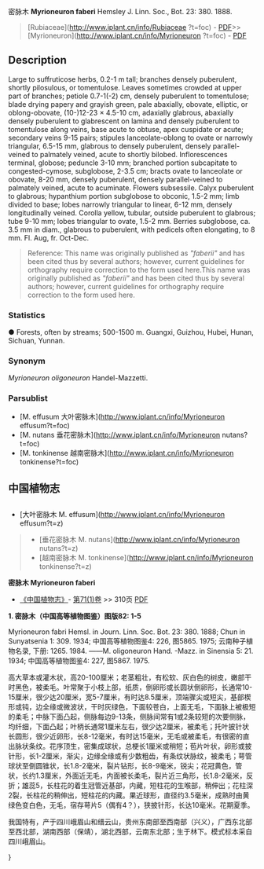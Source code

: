 密脉木 **Myrioneuron faberi** Hemsley J. Linn. Soc., Bot. 23: 380. 1888.

> [Rubiaceae](http://www.iplant.cn/info/Rubiaceae ?t=foc) - [PDF](http://iplant.cn/foc/pdf/Rubiaceae.pdf)>>[Myrioneuron](http://www.iplant.cn/info/Myrioneuron ?t=foc) - [PDF](http://www.iplant.cn/foc/pdf/Myrioneuron.pdf)

## Description

Large to suffruticose herbs, 0.2-1 m tall; branches densely puberulent, shortly pilosulous, or tomentulose. Leaves sometimes crowded at upper part of branches; petiole 0.7-1(-2) cm, densely puberulent to tomentulose; blade drying papery and grayish green, pale abaxially, obovate, elliptic, or oblong-obovate, (10-)12-23 × 4.5-10 cm, adaxially glabrous, abaxially densely puberulent to glabrescent on lamina and densely puberulent to tomentulose along veins, base acute to obtuse, apex cuspidate or acute; secondary veins 9-15 pairs; stipules lanceolate-oblong to ovate or narrowly triangular, 6.5-15 mm, glabrous to densely puberulent, densely parallel-veined to palmately veined, acute to shortly bilobed. Inflorescences terminal, globose; peduncle 3-10 mm; branched portion subcapitate to congested-cymose, subglobose, 2-3.5 cm; bracts ovate to lanceolate or obovate, 8-20 mm, densely puberulent, densely parallel-veined to palmately veined, acute to acuminate. Flowers subsessile. Calyx puberulent to glabrous; hypanthium portion subglobose to obconic, 1.5-2 mm; limb divided to base; lobes narrowly triangular to linear, 6-12 mm, densely longitudinally veined. Corolla yellow, tubular, outside puberulent to glabrous; tube 9-10 mm; lobes triangular to ovate, 1.5-2 mm. Berries subglobose, ca. 3.5 mm in diam., glabrous to puberulent, with pedicels often elongating, to 8 mm. Fl. Aug, fr. Oct-Dec.

> Reference: 
> This name was originally published as *\"faberii\"* and has been cited thus by several authors; however, current guidelines for orthography require correction to the form used here.This name was originally published as *\"faberii\"* and has been cited thus by several authors; however, current guidelines for orthography require correction to the form used here.

### Statistics
● Forests, often by streams; 500-1500 m. Guangxi, Guizhou, Hubei, Hunan, Sichuan, Yunnan.

### Synonym
*Myrioneuron oligoneuron* Handel-Mazzetti.

### Parsublist

* [M.  effusum  大叶密脉木](http://www.iplant.cn/info/Myrioneuron effusum?t=foc)
* [M.  nutans  垂花密脉木](http://www.iplant.cn/info/Myrioneuron nutans?t=foc)
* [M.  tonkinense  越南密脉木](http://www.iplant.cn/info/Myrioneuron tonkinense?t=foc)

## 中国植物志

## 
* [大叶密脉木  M.  effusum](http://www.iplant.cn/info/Myrioneuron effusum?t=z)
> * [垂花密脉木  M.  nutans](http://www.iplant.cn/info/Myrioneuron nutans?t=z)
> * [越南密脉木  M.  tonkinense](http://www.iplant.cn/info/Myrioneuron tonkinense?t=z)

**密脉木 Myrioneuron faberi**

* [《中国植物志》](http://www.iplant.cn/frps)- [第71(1)卷](http://www.iplant.cn/frps/vol/71(1)) >> 310页 [PDF](http://www.iplant.cn/frps/pdf/71(1)/310.pdf)

**1. 密脉木（中国高等植物图鉴）图版82: 1-5**

Myrioneuron fabri Hemsl. in Journ. Linn. Soc. Bot. 23: 380. 1888; Chun in Sunyatsenia 1: 309. 1934; 中国高等植物图鉴4: 226, 图5865. 1975; 云南种子植物名录, 下册: 1265. 1984. ——M. oligoneuron Hand. -Mazz. in Sinensia 5: 21. 1934; 中国高等植物图鉴4: 227, 图5867. 1975.

高大草本或灌木状，高20-100厘米；老茎粗壮，有松软、灰白色的树皮，嫩部干时黑色，被柔毛。叶常聚于小枝上部，纸质，倒卵形或长圆状倒卵形，长通常10-15厘米，很少达20厘米，宽5-7厘米，有时达8.5厘米，顶端骤尖或短尖，基部楔形或钝，边全缘或微波状，干时灰绿色，下面较苍白，上面无毛，下面脉上被极短的柔毛；中脉下面凸起，侧脉每边9-13条，侧脉间常有1或2条较短的次要侧脉，均纤细，下面凸起；叶柄长通常1厘米左右，很少达2厘米，被柔毛；托叶披针状长圆形，很少近卵形，长8-12毫米，有时达15毫米，无毛或被柔毛，有很密的直出脉状条纹。花序顶生，密集成球状，总梗长1厘米或稍短；苞片叶状，卵形或披针形，长1-2厘米，渐尖，边缘全缘或有少数粗齿，有条纹状脉纹，被柔毛；萼管球状至倒圆锥状，长1.8-2毫米，裂片钻形，长8-9毫米，锐尖；花冠黄色，管状，长约1.3厘米，外面近无毛，内面被长柔毛，裂片近三角形，长1.8-2毫米，反折；雄蕊5，长柱花的着生冠管近基部，内藏，短柱花的生喉部，稍伸出；花柱深2裂，长柱花的稍伸出，短柱花的内藏。果近球形，直径约3.5毫米，成熟时由黄绿色变白色，无毛，宿存萼片5（偶有4？），狭披针形，长达10毫米。花期夏季。

我国特有，产于四川峨眉山和缙云山，贵州东南部至西南部（兴义），广西东北部至西北部，湖南西部（保靖），湖北西部，云南东北部；生于林下。模式标本采自四川峨眉山。

}